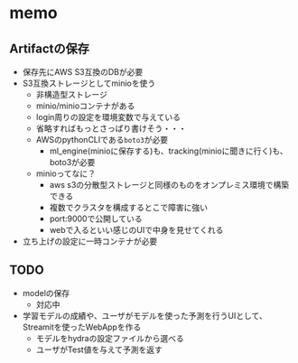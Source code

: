 # memo

## Artifactの保存

* 保存先にAWS S3互換のDBが必要
* S3互換ストレージとしてminioを使う
  * 非構造型ストレージ
  * minio/minioコンテナがある
  * login周りの設定を環境変数で与えている
  * 省略すればもっとさっぱり書けそう・・・
  * AWSのpythonCLIである`boto3`が必要
      * ml_engine(minioに保存する)も、tracking(minioに聞きに行く)も、boto3が必要
  * minioってなに？
    * aws s3の分散型ストレージと同様のものをオンプレミス環境で構築できる
    * 複数でクラスタを構成するとこで障害に強い
    * port:9000で公開している
    * webで入るといい感じのUIで中身を見せてくれる
* 立ち上げの設定に一時コンテナが必要

## TODO

* modelの保存
  * 対応中
* 学習モデルの成績や、ユーザがモデルを使った予測を行うUIとして、Streamitを使ったWebAppを作る
  * モデルをhydraの設定ファイルから選べる
  * ユーザがTest値を与えて予測を返す